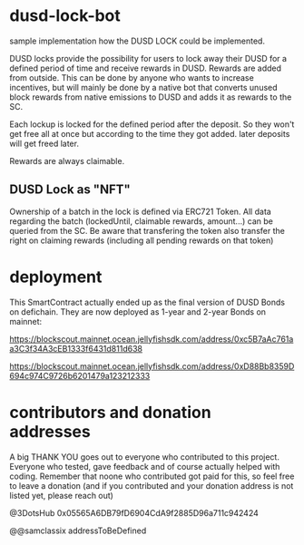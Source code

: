 # dusd-lock-bot

sample implementation how the DUSD LOCK could be implemented.

DUSD locks provide the possibility for users to lock away their DUSD for a defined period of time and receive rewards in DUSD. Rewards are added from outside. This can be done by anyone who wants to increase incentives, but will mainly be done by a native bot that converts unused block rewards from native emissions to DUSD and adds it as rewards to the SC.

Each lockup is locked for the defined period after the deposit. So they won't get free all at once but according to the time they got added. later deposits will get freed later.

Rewards are always claimable.

## DUSD Lock as "NFT"

Ownership of a batch in the lock is defined via ERC721 Token. All data regarding the batch (lockedUntil, claimable rewards, amount...) can be queried from the SC. Be aware that transfering the token also transfer the right on claiming rewards (including all pending rewards on that token)

# deployment

This SmartContract actually ended up as the final version of DUSD Bonds on defichain. They are now deployed as 1-year and 2-year Bonds on mainnet:

https://blockscout.mainnet.ocean.jellyfishsdk.com/address/0xc5B7aAc761aa3C3f34A3cEB1333f6431d811d638

https://blockscout.mainnet.ocean.jellyfishsdk.com/address/0xD88Bb8359D694c974C9726b6201479a123212333

# contributors and donation addresses

A big THANK YOU goes out to everyone who contributed to this project. Everyone who tested, gave feedback and of course actually helped with coding. Remember that noone who contributed got paid for this, so feel free to leave a donation (and if you contributed and your donation address is not listed yet, please reach out)

@3DotsHub 0x05565A6DB79fD6904CdA9f2885D96a711c942424

@@samclassix addressToBeDefined
